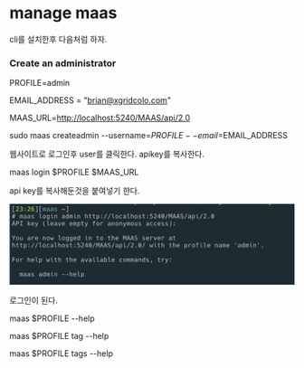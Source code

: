 # manage maas

cli를 설치한후 다음처럼 하자.

### Create an administrator <a id="heading--create-an-administrator"></a>

PROFILE=admin

EMAIL\_ADDRESS = "brian@xgridcolo.com"

MAAS\_URL=[http://localhost:5240/MAAS/api/2.0](http://localhost:5240/MAAS/api/2.0)

sudo maas createadmin --username=$PROFILE --email=$EMAIL\_ADDRESS

웹사이트로 로그인후 user를 클릭한다. apikey를 복사한다.

maas login $PROFILE $MAAS\_URL

api key를 복사해둔것을 붙여넣기 한다.

![](../.gitbook/assets/image.png)

로그인이 된다.

maas $PROFILE --help

maas $PROFILE tag --help

maas $PROFILE tags --help



